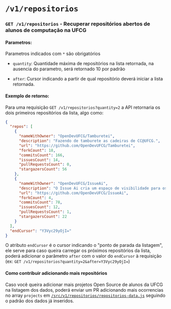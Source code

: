 # `/v1/repositorios`

### `GET /v1/repositorios` - Recuperar repositórios abertos de alunos de computação na UFCG

#### Parametros:

Parametros indicados com `*` são obrigatórios

- `quantity`: Quantidade máxima de repositórios na lista retornada, na ausencia do parametro, será retornado 10 por padrão

- `after`: Cursor indicando a partir de qual repositório deverá iniciar a lista retornada.

#### Exemplo de retorno:

Para uma requisição `GET /v1/repositorios?quantity=2` a API retornaria os dois primeiros repositórios da lista, algo como:

```json
{
  "repos": [
    {
      "nameWithOwner": "OpenDevUFCG/Tamburetei",
      "description": "Fazendo de tamburete as cadeiras de CC@UFCG.",
      "url": "https://github.com/OpenDevUFCG/Tamburetei",
      "forkCount": 18,
      "commitsCount": 166,
      "issuesCount": 14,
      "pullRequestsCount": 0,
      "stargazersCount": 56
    },
    {
      "nameWithOwner": "OpenDevUFCG/IssueAi",
      "description": "O Issue Ai cria um espaço de visibilidade para os projetos open source de Computação@UFCG.",
      "url": "https://github.com/OpenDevUFCG/IssueAi",
      "forkCount": 4,
      "commitsCount": 78,
      "issuesCount": 12,
      "pullRequestsCount": 1,
      "stargazersCount": 22
    }
  ],
  "endCursor": "Y3Vyc29yOjI="
}
```

O atributo `endCursor` é o cursor indicando o "ponto de parada da listagem", ele serve para caso queira carregar os próximos repositórios da lista, poderá adicionar o parâmetro `after` com o valor do `endCursor` à requisição (ex: `GET /v1/repositorios?quantity=2&after=Y3Vyc29yOjI=`)

#### Como contribuir adicionando mais repositórios

Caso você queira adicionar mais projetos Open Source de alunos da UFCG na listagem dos dados, poderá enviar um PR adicionando mais ocorrencias no array `projects` em [`/src/v1/repositorios/repositorios-data.js`](https://github.com/OpenDevUFCG/laguinho-api/blob/master/src/v1/repositorios/repositorios-data.js) seguindo o padrão dos dados já inseridos.
